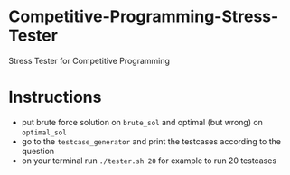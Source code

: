 # Competitive-Programming-Stress-Tester
Stress Tester for Competitive Programming

# Instructions
- put brute force solution on ``brute_sol`` and optimal (but wrong) on ``optimal_sol``
- go to the ``testcase_generator`` and print the testcases according to the question
- on your terminal run ``./tester.sh 20`` for example to run 20 testcases